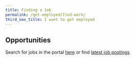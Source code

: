 ```yaml
---
title: Finding a Job
permalink: /get-employed/find-work/
third_nav_title: I want to get employed
---
```



## Opportunities

Search for jobs in the portal [here](https://www.mycareersfuture.sg/) or find [latest job postings](https://www.mycareersfuture.sg/search?sortBy=new_posting_date&page=0).
